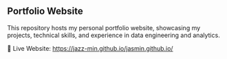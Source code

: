 ## Portfolio Website

This repository hosts my personal portfolio website, showcasing my projects, technical skills, and experience in data engineering and analytics.

🔗 Live Website: https://jazz-min.github.io/jasmin.github.io/


